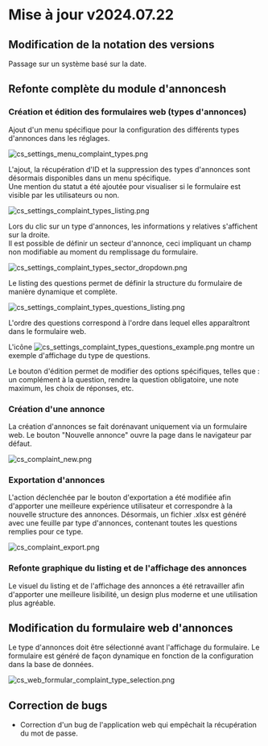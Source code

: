 # Mise à jour v2024.07.22

## Modification de la notation des versions

Passage sur un système basé sur la date.

## Refonte complète du module d'annoncesh

### Création et édition des formulaires web (types d'annonces)

Ajout d'un menu spécifique pour la configuration des différents types d'annonces dans les réglages.

![cs_settings_menu_complaint_types.png](cs_settings_menu_complaint_types.png)

L'ajout, la récupération d'ID et la suppression des types d'annonces sont désormais disponibles dans un menu spécifique.
<br/>
Une mention du statut a été ajoutée pour visualiser si le formulaire est visible par les utilisateurs ou non.

![cs_settings_complaint_types_listing.png](cs_settings_complaint_types_listing.png)

Lors du clic sur un type d'annonces, les informations y relatives s'affichent sur la droite.
<br/>
Il est possible de définir un secteur d'annonce, ceci impliquant un champ non modifiable au moment du remplissage du formulaire.

![cs_settings_complaint_types_sector_dropdown.png](cs_settings_complaint_types_sector_dropdown.png)

Le listing des questions permet de définir la structure du formulaire de manière dynamique et complète.

![cs_settings_complaint_types_questions_listing.png](cs_settings_complaint_types_questions_listing.png)

L'ordre des questions correspond à l'ordre dans lequel elles apparaîtront dans le formulaire web.

L'icône ![cs_settings_complaint_types_questions_example.png](cs_settings_complaint_types_questions_example.png) montre un exemple d'affichage du type de questions.

Le bouton d'édition permet de modifier des options spécifiques, telles que : un complément à la question, rendre la question obligatoire, une note maximum, les choix de réponses, etc.

### Création d'une annonce

La création d'annonces se fait dorénavant uniquement via un formulaire web. Le bouton "Nouvelle annonce" ouvre la page dans le navigateur par défaut.

![cs_complaint_new.png](cs_complaint_new.png)

### Exportation d'annonces

L'action déclenchée par le bouton d'exportation a été modifiée afin d'apporter une meilleure expérience utilisateur et correspondre à la nouvelle structure des annonces.
Désormais, un fichier .xlsx est généré avec une feuille par type d'annonces, contenant toutes les questions remplies pour ce type.

![cs_complaint_export.png](cs_complaint_export.png)

### Refonte graphique du listing et de l'affichage des annonces

Le visuel du listing et de l'affichage des annonces a été retravailler afin d'apporter une meilleure lisibilité, un design plus moderne et une utilisation plus agréable.

## Modification du formulaire web d'annonces

Le type d'annonces doit être sélectionné avant l'affichage du formulaire. Le formulaire est généré de façon dynamique en fonction de la configuration dans la base de données.

![cs_web_formular_complaint_type_selection.png](cs_web_formular_complaint_type_selection.png)

## Correction de bugs

- Correction d'un bug de l'application web qui empêchait la récupération du mot de passe. 